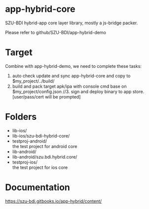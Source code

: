 # app-hybrid-core

SZU-BDI hybrid-app core layer library, mostly a js-bridge packer.

Please refer to github/SZU-BDI/app-hybrid-demo

# Target

Combine with app-hybrid-demo, we need to complete these tasks:

1. auto check update and sync app-hybrid-core and copy to $my_project/../build/
2. build and pack target apk/ipa with console cmd base on $my_project/config.json
//3. sign and deploy binary to app store. [user/pass/cert will be prompted]

# Folders

* lib-ios/
* lib-ios/szu-bdi-hybrid-core/
* testproj-android/<br/>
 the test project for android core
* lib-android/
* lib-android/szu.bdi.hybrid.core/
* testproj-ios/<br/>
 the test project for ios core

# Documentation

https://szu-bdi.gitbooks.io/app-hybrid/content/

